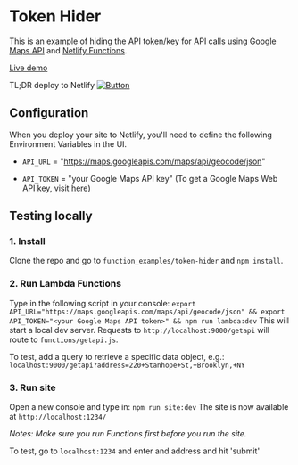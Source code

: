 # Token Hider

This is an example of hiding the API token/key for API calls using [Google Maps API](https://developers.google.com/maps/documentation/javascript/tutorial) and [Netlify Functions](https://www.netlify.com/docs/functions/).

[Live demo](https://hzdf-maps.netlify.com/)

TL;DR deploy to Netlify
[![Button](https://www.netlify.com/img/deploy/button.svg)](https://app.netlify.com/start/deploy?repository=https://github.com/depadiernos/token-hider)

## Configuration

When you deploy your site to Netlify, you'll need to define the following Environment Variables in the UI.

* `API_URL` = "https://maps.googleapis.com/maps/api/geocode/json"

* `API_TOKEN` = "your Google Maps API key" (To get a Google Maps Web API key, visit [here](https://developers.google.com/maps/documentation/javascript/get-api-key))

## Testing locally

### 1. Install

Clone the repo and go to `function_examples/token-hider` and `npm install`.

### 2. Run Lambda Functions

Type in the following script in your console:
`export API_URL="https://maps.googleapis.com/maps/api/geocode/json" && export API_TOKEN="<your Google Maps API token>" && npm run lambda:dev`
This will start a local dev server. Requests to `http://localhost:9000/getapi` will route to `functions/getapi.js`.

To test, add a query to retrieve a specific data object, e.g.:
`localhost:9000/getapi?address=220+Stanhope+St,+Brooklyn,+NY`

### 3. Run site

Open a new console and type in: `npm run site:dev`
The site is now available at `http://localhost:1234/`

_Notes: Make sure you run Functions first before you run the site._

To test, go to `localhost:1234` and enter and address and hit 'submit'

